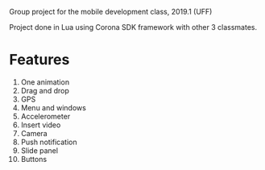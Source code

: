 Group project for the mobile development class, 2019.1 (UFF)

Project done in Lua using Corona SDK framework with other 3 classmates.

# Features
1. One animation
2. Drag and drop
3. GPS  
4. Menu and windows
5. Accelerometer 
6. Insert video
7. Camera
8. Push notification
9. Slide panel  
10. Buttons
